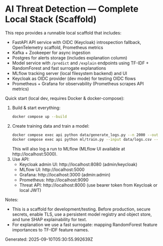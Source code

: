 # AI Threat Detection — Complete Local Stack (Scaffold)

This repo provides a runnable local scaffold that includes:
- FastAPI API service with OIDC (Keycloak) introspection fallback, OpenTelemetry scaffold, Prometheus metrics
- Kafka + Zookeeper for async ingestion
- Postgres for alerts storage (includes explanation column)
- Model service with `/predict` and `/explain` endpoints using TF-IDF + RandomForest and fast surrogate explanations
- MLflow tracking server (local filesystem backend) and UI
- Keycloak as OIDC provider (dev mode) for testing OIDC flows
- Prometheus + Grafana for observability (Prometheus scrapes API metrics)

Quick start (local dev, requires Docker & docker-compose):

1. Build & start everything:
   ```bash
   docker compose up --build
   ```
2. Create training data and train a model:
   ```bash
   docker compose exec api python data/generate_logs.py --n 2000 --out data/logs.csv
   docker compose exec api python ml/train.py --input data/logs.csv --output ml/model.joblib
   ```
   This will also log a run to MLflow (MLflow UI available at http://localhost:5000).
3. Use API:
   - Keycloak admin UI: http://localhost:8080 (admin/keycloak)
   - MLflow UI: http://localhost:5000
   - Grafana: http://localhost:3000 (admin:admin)
   - Prometheus: http://localhost:9090
   - Threat API: http://localhost:8000 (use bearer token from Keycloak or local JWT)

Notes:
- This is a scaffold for development/testing. Before production, secure secrets, enable TLS, use a persistent model registry and object store, and tune SHAP explainability for text.
- For explanation we use a fast surrogate: mapping RandomForest feature importances to TF-IDF feature names.

Generated: 2025-09-10T05:30:55.992639Z
